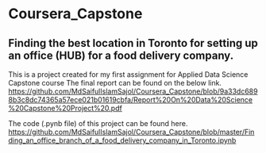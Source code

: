 # Coursera_Capstone
## Finding the best location in Toronto for setting up an office (HUB) for a food delivery company.

This is a project created for my first assignment for Applied Data Science Capstone course The final report can be found on the below link. 
https://github.com/MdSaifulIslamSajol/Coursera_Capstone/blob/9a33dc6898b3c8dc74365a57ece021b01619cbfa/Report%20On%20Data%20Science%20Capstone%20Project%20.pdf 

The code (.pynb file) of this project can be found here.
https://github.com/MdSaifulIslamSajol/Coursera_Capstone/blob/master/Finding_an_office_branch_of_a_food_delivery_company_in_Toronto.ipynb 
